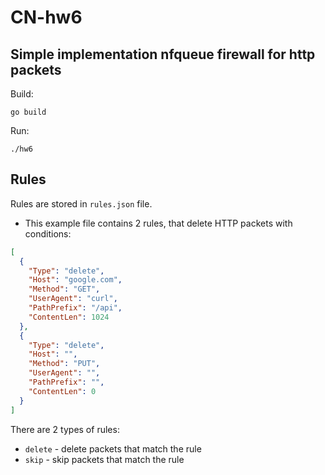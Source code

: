# CN-hw6

## Simple implementation nfqueue firewall for http packets

Build:

```go build```

Run:

```./hw6```

## Rules

Rules are stored in `rules.json` file.

- This example file contains 2 rules, that delete HTTP packets with conditions:
```json
[
  {
    "Type": "delete",
    "Host": "google.com",
    "Method": "GET",
    "UserAgent": "curl",
    "PathPrefix": "/api",
    "ContentLen": 1024
  },
  {
    "Type": "delete",
    "Host": "",
    "Method": "PUT",
    "UserAgent": "",
    "PathPrefix": "",
    "ContentLen": 0
  }
]
```

There are 2 types of rules:
- `delete` - delete packets that match the rule
- `skip` - skip packets that match the rule